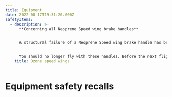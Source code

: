 ```yaml
---
title: Equipment
date: 2022-08-17T19:31:20.000Z
safetyItems:
  - description: >-
      **Concerning all Neoprene Speed wing brake handles**


      A structural failure of a Neoprene Speed wing brake handle has been reported. After further investigation we have found that it is possible for the overall strength of the handle to be insufficient, especially after ageing.


      You should no longer fly with these handles. Before the next flight you **must** replace the Neoprene handles with the standard webbing version. Please contact your Ozone dealer to arrange replacements.
    title: Ozone speed wings
---
```


# Equipment safety recalls
